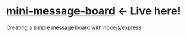 # <a href="https://flawless-mercury-belly.glitch.me">mini-message-board</a> <- Live here!

Creating a simple message board with nodejs/express

<!-- npx express-generator --view=ejs mini-message-board -->
